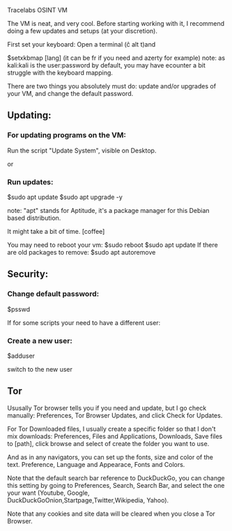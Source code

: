 Tracelabs OSINT VM

The VM is neat, and very cool. Before starting working with it, I recommend doing a few updates and setups (at your discretion).

First set your keyboard: 
Open a terminal (ĉ alt t)and 

$setxkbmap [lang] (it can be fr if you need and azerty for example)
note: as kali:kali is the user:password by default, you may have ecounter a bit struggle with the keyboard mapping.

There are two things you absolutely must do: update and/or upgrades of your VM, and change the default password.

## Updating:
### For updating programs on the VM:
Run the script "Update System", visible on Desktop.

or

### Run updates:
$sudo apt update
$sudo apt upgrade -y 

note: "apt" stands for Aptitude, it's a package manager for this Debian based distribution. 

It might take a bit of time.
[coffee]


You may need to reboot your vm:
$sudo reboot
$sudo apt update
If there are old packages to remove:
$sudo apt autoremove

## Security:
### Change default password:
$psswd

If for some scripts your need to have a different user:
### Create a new user:
$adduser


switch to the new user


## Tor

Ususally Tor browser tells you if you need and update, but I go check manually: Preferences, Tor Browser Updates, and click Check for Updates.

For Tor Downloaded files, I usually create a specific folder so that I don't mix downloads: Preferences, Files and Applications, Downloads, Save files to [path], click browse and select of create the folder you want to use.

And as in any navigators, you can set up the fonts, size and color of the text. Preference, Language and Appearace, Fonts and Colors. 

Note that the default search bar reference to DuckDuckGo, you can change this setting by going to Preferences, Search, Search Bar, and select the one your want (Youtube, Google, DuckDuckGoOnion,Startpage,Twitter,Wikipedia, Yahoo).

Note that any cookies and site data will be cleared when you close a Tor Browser.


